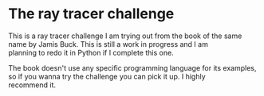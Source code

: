 # The ray tracer challenge
This is a ray tracer challenge I am trying out from the book of the same name by Jamis Buck. This is still a work in progress and I am\
planning to redo it in Python if I complete this one.

The book doesn't use any specific programming language for its examples, so if you wanna try the challenge you can pick it up. I highly\
recommend it.
